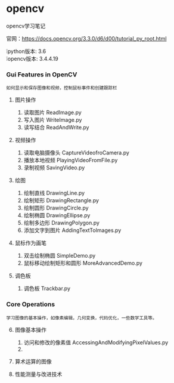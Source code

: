 # opencv
opencv学习笔记

官网：https://docs.opencv.org/3.3.0/d6/d00/tutorial_py_root.html

:grey_exclamation:python版本: 3.6  
:grey_exclamation:opencv版本: 3.4.4.19

<h3>Gui Features in OpenCV</h3>

    如何显示和保存图像和视频，控制鼠标事件和创建跟踪栏

1. 图片操作 
    
    1. 读取图片 ReadImage.py
    2. 写入图片 WriteImage.py
    3. 读写结合 ReadAndWrite.py

2. 视频操作
    1. 读取电脑摄像头  CaptureVideofroCamera.py
    2. 播放本地视频 PlayingVideoFromFile.py
    3. 录制视频 SavingVideo.py 

3. 绘图 

    1. 绘制直线 DrawingLine.py
    2. 绘制矩形 DrawingRectangle.py 
    3. 绘制圆形 DrawingCircle.py 
    4. 绘制椭圆 DrawingEllipse.py   
    5. 绘制多边形 DrawingPolygon.py
    6. 添加文字到图片 AddingTextToImages.py  

4. 鼠标作为画笔
    
    1. 双击绘制椭圆 SimpleDemo.py
    2. 鼠标移动绘制矩形和圆形 MoreAdvancedDemo.py

5. 调色板
    
    1. 调色板 Trackbar.py
    
<h3>Core Operations</h3>

    学习图像的基本操作，如像素编辑，几何变换，代码优化，一些数学工具等。
    
6. 图像基本操作

    1. 访问和修改的像素值  AccessingAndModifyingPixelValues.py 
    2.
7. 算术运算的图像
8. 性能测量与改进技术


